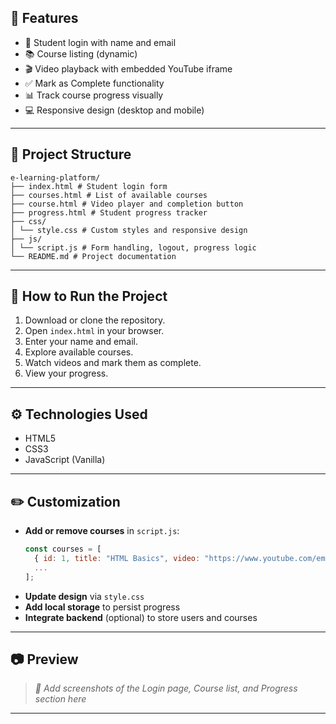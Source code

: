 

## 🚀 Features

- 🔐 Student login with name and email
- 📚 Course listing (dynamic)
- 🎬 Video playback with embedded YouTube iframe
- ✅ Mark as Complete functionality
- 📊 Track course progress visually
- 💻 Responsive design (desktop and mobile)

---

## 📁 Project Structure

```
e-learning-platform/
├── index.html # Student login form
├── courses.html # List of available courses
├── course.html # Video player and completion button
├── progress.html # Student progress tracker
├── css/
│ └── style.css # Custom styles and responsive design
├── js/
│ └── script.js # Form handling, logout, progress logic
└── README.md # Project documentation
```

---

## 🧪 How to Run the Project

1. Download or clone the repository.
2. Open `index.html` in your browser.
3. Enter your name and email.
4. Explore available courses.
5. Watch videos and mark them as complete.
6. View your progress.

---

## ⚙️ Technologies Used

- HTML5
- CSS3
- JavaScript (Vanilla)

---

## ✏️ Customization

- **Add or remove courses** in `script.js`:
  ```js
  const courses = [
    { id: 1, title: "HTML Basics", video: "https://www.youtube.com/embed/..." },
    ...
  ];
  ```
- **Update design** via `style.css`
- **Add local storage** to persist progress
- **Integrate backend** (optional) to store users and courses

---

## 📷 Preview

> _📌 Add screenshots of the Login page, Course list, and Progress section here_

---
